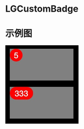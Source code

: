 # LGCustomBadge

# 示例图

<img src="https://github.com/gang544043963/MyDataSource/blob/master/LGCustomBadge.png?raw=true" alt="CXLSlideList Screenshot" width="230" height="247"/>
